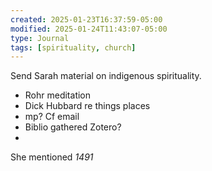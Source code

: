 ```yaml
---
created: 2025-01-23T16:37:59-05:00
modified: 2025-01-24T11:43:07-05:00
type: Journal
tags: [spirituality, church]
---
```


Send Sarah material on indigenous spirituality. 

- Rohr meditation
- Dick Hubbard re things places
- mp? Cf email
- Biblio gathered Zotero?
- 

She mentioned *1491*
